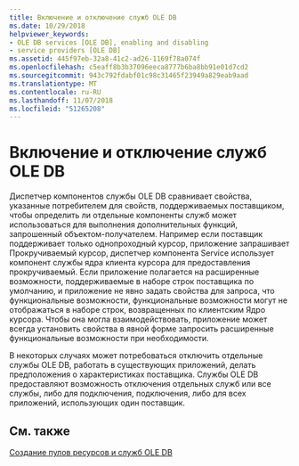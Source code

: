 ```yaml
---
title: Включение и отключение служб OLE DB
ms.date: 10/29/2018
helpviewer_keywords:
- OLE DB services [OLE DB], enabling and disabling
- service providers [OLE DB]
ms.assetid: 445f97eb-32a8-41c2-ad26-1169f78a074f
ms.openlocfilehash: c5eaff8b3b37096eeca8777b6ba8bb91e01d7cd2
ms.sourcegitcommit: 943c792fdabf01c98c31465f23949a829eab9aad
ms.translationtype: MT
ms.contentlocale: ru-RU
ms.lasthandoff: 11/07/2018
ms.locfileid: "51265208"
---
```

# <a name="enabling-and-disabling-ole-db-services"></a>Включение и отключение служб OLE DB

Диспетчер компонентов службы OLE DB сравнивает свойства, указанные потребителем для свойств, поддерживаемых поставщиком, чтобы определить ли отдельные компоненты служб может использоваться для выполнения дополнительных функций, запрошенный объектом-получателем. Например если поставщик поддерживает только однопроходный курсор, приложение запрашивает Прокручиваемый курсор, диспетчер компонента Service использует компонент службы ядра клиента курсора для предоставления прокручиваемый. Если приложение полагается на расширенные возможности, поддерживаемые в наборе строк поставщика по умолчанию, и приложение не явно задать свойства для запроса, что функциональные возможности, функциональные возможности могут не отображаться в наборе строк, возвращенных по клиентским Ядро курсора. Чтобы она могла взаимодействовать, приложение может всегда установить свойства в явной форме запросить расширенные функциональные возможности при необходимости.

В некоторых случаях может потребоваться отключить отдельные службы OLE DB, работать в существующих приложений, делать предположения о характеристиках поставщика. Службы OLE DB предоставляют возможность отключения отдельных служб или все службы, либо для подключения, подключения, либо для всех приложений, использующих один поставщик.

## <a name="see-also"></a>См. также

[Создание пулов ресурсов и служб OLE DB](../../data/oledb/ole-db-resource-pooling-and-services.md)